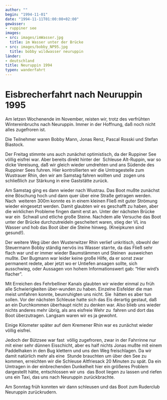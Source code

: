 ```yaml
---
author: ""
begin: "1994-11-01"
date: "1994-11-11T01:00:00+02:00"
gewässer:
- ruppiner see
images:
- src: images/imWasser.jpg
  title: im Wasser unter der Brücke
- src: images/bobby_NP95.jpg
  title: bobby wildwasser neuruppin
länder: 
- deutschland
title: Neuruppin 1994
typen: wanderfahrt
---
```



# Eisbrecherfahrt nach Neuruppin 1995


Am letzen Wochenende im November, reisten wir, trotz des verfrühten Wintereinbruchs nach Neuruppin. Immer in der Hoffnung, daß noch nicht alles zugefroren ist.

Die Teilnehmer waren Bobby Mann, Jonas Renz, Pascal Rosski und Stefan Biastock.

Der Freitag stimmte uns auch zunächst optimistisch, da der Ruppiner See völlig eisfrei war. Aber bereits direkt hinter der  Schleuse Alt-Ruppin, war so dicke Vereisung, daß wir gleich wieder umdrehten und ans Südende des Ruppiner Sees fuhren. Hier kontrollierten wir die Umtragestelle zum Wustrauer Rhin, den wir am Samstag fahren wollten und  zogen uns schließlich zur Stärkung in eine Gaststätte zurück.

Am Samstag ging es dann wieder nach Wustrau. Das Boot mußte zunächst eine Böschung hoch und dann quer über eine Straße getragen werden. Nach  weiteren 300m konnte es in einem kleinen Fließ mit guter Strömung wieder eingesetzt werden. Damit glaubten wir es geschafft zu haben, aber die wirklichen Probleme fingen damit erst an. Unter der nächsten Brücke war ein  Schwall und etliche große Steine. Nachdem alle Versuche das Boot unter der Brücke durchzutreideln gescheitert waren, stieg der VL ins Wasser und hob das Boot über die Steine hinweg. (Kneipkuren sind gesund!).

Der weitere Weg über den Wusterwitzer Rhin verlief unkritisch, obwohl der Steuermann Bobby ständig nervös ins Wasser starrte, da das Fließ sehr flach war und er immer wieder Baumstämmen und Steinen  ausweichen mußte. Der Bugmann war leider keine große Hilfe, da er sonst zwar permanent redete, aber jetzt wo er Untiefen ansagen sollte, sich ausschwieg, oder Aussagen von hohem Informationswert gab: “Hier wird’s  flacher”.

Mit Erreichen des Fehrbelliner Kanals glaubten wir wieder einmal zu früh alle Schwierigkeiten über-wunden zu haben. Einzelne Eisfelder die man meist umfahren konnte, beunruhigten uns nicht. Sie  hätten es aber tun sollen. Vor der nächsten Schleuse hatte sich das Eis derartig gestaut, daß an ein Durchkommen überhaupt nicht zu denken war. Also blieb uns wieder nichts anderes mehr übrig, als ans eisfreie Wehr zu  fahren und dort das Boot überzutragen. Langsam waren wir es ja gewohnt.

Einige Kilometer später auf dem Kremener Rhin war es zunächst wieder völlig eisfrei.

Jedoch der Bützsee war fast  völlig zugefroren, zwar in der Fahrrinne nur mit einer sehr dünnen Eisschicht, aber es half nichts Jonas mußte mit einem Paddelhaken in den Bug klettern und uns den Weg freischlagen. Da wir damit natürlich mehr als eine  Stunde brauchten um über den See zu kommen, erreichten wir die Schleuse Altfriesack 20 Minuten zu spät. Da ein Umtragen in der einbrechenden Dunkelheit hier ein größeres Problem dargestellt hätte, entschlossen wir uns  das Boot liegen zu lassen und riefen uns ein Taxi, das uns nach Neuruppin zurückbrachte.

Am Sonntag früh konnten wir dann schleusen und das Boot zum Ruderclub Neuruppin zurückrudern.
